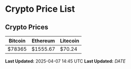# Crypto Price List

## Crypto Prices
| Bitcoin | Ethereum | Litecoin |
| ------- | -------- | -------- |
| $78365 | $1555.67 | $70.24 |
**Last Updated:** 2025-04-07 14:45 UTC
**Last Updated:** $DATE$
